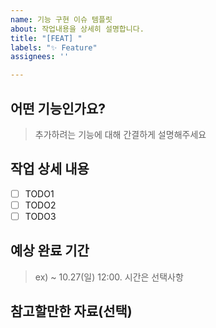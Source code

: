 ```yaml
---
name: 기능 구현 이슈 템플릿
about: 작업내용을 상세히 설명합니다.
title: "[FEAT] "
labels: "✨ Feature"
assignees: ''

---
```


## 어떤 기능인가요?

> 추가하려는 기능에 대해 간결하게 설명해주세요

## 작업 상세 내용

- [ ] TODO1
- [ ] TODO2
- [ ] TODO3

## 예상 완료 기간
> ex) ~ 10.27(일) 12:00. 시간은 선택사항

## 참고할만한 자료(선택)
